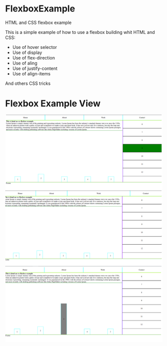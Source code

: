 # FlexboxExample
HTML and CSS flexbox example

This is a simple example of how to use a flexbox building whit HTML and CSS:

* Use of hover selector
* Use of display
* Use of flex-direction
* Use of aling
* Use of justify-content
* Use of align-items

And others  CSS tricks

# Flexbox Example View

 ![image](images/1.png)
 ![image](images/2.png)
 ![image](images/3.png)